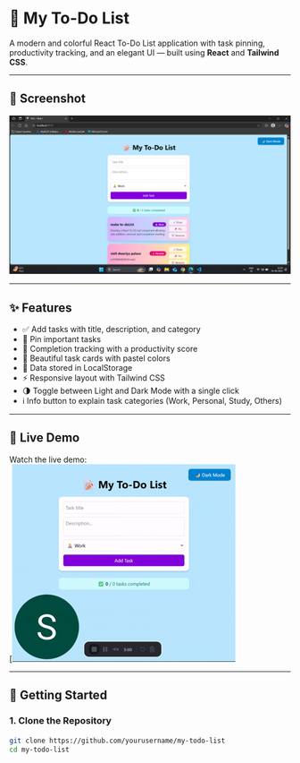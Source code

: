 # 📝 My To-Do List 

A modern and colorful React To-Do List application with task pinning, productivity tracking, and an elegant UI — built using **React** and **Tailwind CSS**.

---

## 📸 Screenshot

![App Preview](./Screenshot.png)

---

## ✨ Features

- ✅ Add tasks with title, description, and category
- 📌 Pin important tasks
- 🧠 Completion tracking with a productivity score
- 🎨 Beautiful task cards with pastel colors
- 💾 Data stored in LocalStorage
- ⚡ Responsive layout with Tailwind CSS
- 🌗 Toggle between Light and Dark Mode with a single click
- ℹ️ Info button to explain task categories (Work, Personal, Study, Others)
  
---
## 🎥 Live Demo

Watch the live demo:  
[![Watch Video](Demo.gif)

---
## 🚀 Getting Started

### 1. Clone the Repository

```bash
git clone https://github.com/yourusername/my-todo-list
cd my-todo-list
